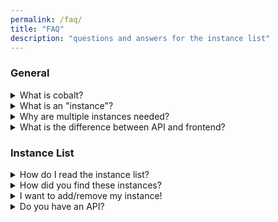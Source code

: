 ```yaml
---
permalink: /faq/
title: "FAQ"
description: "questions and answers for the instance list"
---
```

### General
<details>
<summary>What is cobalt?</summary>
cobalt is an open-source media downloader. It supports a wide range of social media websites. No ads, tracking, or paywalls. It was created by [imput](https://github.com/imputnet/).
</details>

<details>
<summary>What is an "instance"?</summary>
An instance is simply another "copy" of cobalt. Because cobalt is open source, anyone can start up their own instance. However, the official cobalt instance is <code>cobalt.tools</code> and <code>co.wuk.sh</code>. All others on this list are community created.
</details>

<details>
<summary>Why are multiple instances needed?</summary>
Simple: if the main cobalt instance goes offline, you can still use another instance. Decentralization is good. Servers can be located in different regions to bypass different region limits for media.
</details>

<details>
<summary>What is the difference between API and frontend?</summary>
The frontend is the pretty homescreen you see when you visit a cobalt instance. The API is another module that handles any download requests sent by the frontend. It does the processing and handling. When you enter a URL and download it, the frontend sends a request to the API, and it returns the media back.

If you're a regular user, you probably want to use the frontend.
</details>

### Instance List
<details>
<summary>How do I read the instance list?</summary>
There are 2 primary lists: with and without domains. They simply separate which instances have a domain attached to them.

On each list, it contains these columns:
<ul>
<li>Frontend: The frontend domain of the instance, the one you probably want to use. Not all have frontends.</li>
<li>API: The API domain for the instance. You can read how to use this API <a href="https://github.com/imputnet/cobalt/blob/current/docs/api.md">here</a>.</li>
<li>Version: The version of the instance.</li>
<li>Commit: The commit of the instance.</li>
<li>Branch: The branch of the instance.</li>
<li>Name: The "name" of the instance, which is set by the instance owner.</li>
<li>CORS: If the instance has CORS enabled. (1 = enabled, 0 = false.)</li>
<li>Score: The score result of the instance. The higher the percentage, the more services the instance supports.<ul><li>Not all services work on all instances. Some require special cookies/API keys to be set on their end. Some services also do not work in certain regions where the server is hosted.</li><li>Scores are curved!</li></ul></li>
<li>Status: The status of the instance.</li>
<ul>
<li>Online: Both frontend and API are online.</li>
<li>Partial: Either frontend and API are offline.</li>
<li>Offline: Both frontend and API are offline.</li>
</ul>
</ul>
</details>

<details>
<summary>How did you find these instances?</summary>
I wrote a post about it <a href="https://hyper.lol/post/4">here</a> on my blog. In short, I used "service scanners" to search for specific queries to find them. Some instances were requested to be added.
</details>

<details>
<summary>I want to add/remove my instance!</summary>
If you want to be added/removed, ping @hyperdefined on the <a href="https://discord.gg/pQPt8HBUPu">cobalt discord</a> or create a pull request <a href="https://github.com/hyperdefined/CobaltTester">here</a>.
</details>

<details>
<summary>Do you have an API?</summary>
Yes there is one! Visit the <a href="{{ site.url }}/api">API page</a> for more information.
</details>